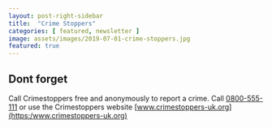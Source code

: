 ```yaml
---
layout: post-right-sidebar
title:  "Crime Stoppers"
categories: [ featured, newsletter ]
image: assets/images/2019-07-01-crime-stoppers.jpg
featured: true
---
```



## Dont forget 
Call Crimestoppers free and anonymously to report a crime. Call 
[0800-555-111](tel:[0800555111]) or use the 
Crimestoppers website [www.crimestoppers-uk.org](https:/www.crimestoppers-uk.org)

